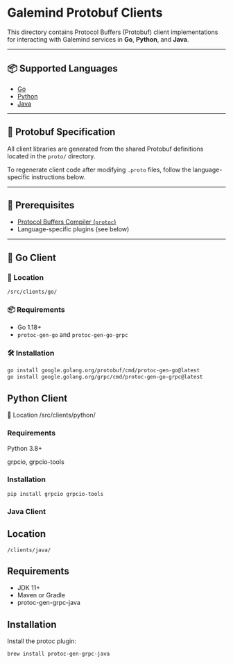 # Galemind Protobuf Clients

This directory contains Protocol Buffers (Protobuf) client implementations for interacting with Galemind services in **Go**, **Python**, and **Java**.

---

## 📦 Supported Languages

- [Go](#go-client)
- [Python](#python-client)
- [Java](#java-client)

---

## 📄 Protobuf Specification

All client libraries are generated from the shared Protobuf definitions located in the `proto/` directory.

To regenerate client code after modifying `.proto` files, follow the language-specific instructions below.

---

## 🔧 Prerequisites

- [Protocol Buffers Compiler (`protoc`)](https://grpc.io/docs/protoc-installation/)
- Language-specific plugins (see below)

---

## 🚀 Go Client

### 📂 Location
`/src/clients/go/`

### 📦 Requirements

- Go 1.18+
- `protoc-gen-go` and `protoc-gen-go-grpc`

### 🛠️ Installation

```bash
go install google.golang.org/protobuf/cmd/protoc-gen-go@latest
go install google.golang.org/grpc/cmd/protoc-gen-go-grpc@latest
```
## Python Client
📂 Location
/src/clients/python/

### Requirements
Python 3.8+

grpcio, grpcio-tools

### Installation
```
pip install grpcio grpcio-tools
```

### Java Client
## Location
```
/clients/java/
```
## Requirements
- JDK 11+
- Maven or Gradle
- protoc-gen-grpc-java

## Installation
Install the protoc plugin:
```
brew install protoc-gen-grpc-java
```